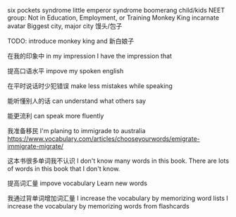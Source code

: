 six pockets syndrome
little emperor syndrome
boomerang child/kids
NEET group: Not in Education, Employment, or Training
Monkey King
incarnate 
avatar
Biggest city, major city
馒头/包子

TODO: introduce monkey king and 新白娘子

在我的印象中
in my impression
I have the impression that

提高口语水平
impove my spoken english

在平时说话时少犯错误
make less mistakes while speaking

能听懂别人的话
can understand what others say

能更流利 
can speak more fluently

我准备移民
I'm planing to immigrade to australia
https://www.vocabulary.com/articles/chooseyourwords/emigrate-immigrate-migrate/

这本书很多单词我不认识
I don't know many words in this book.
There are lots of words in this book that I don't know.

提高词汇量
impove vocabulary
Learn new words

我通过背单词增加词汇量
I increase the vocabulary by memorizing word lists 
I increase the vocabulary by memorizing words from flashcards


<!--stackedit_data:
eyJoaXN0b3J5IjpbNjE5OTM5MywtMTkzNzM0MTM5LC0xNzc1Mz
I4ODI1LC0yMTMzMDMxMzE3LDU4NDgwODI2MSwtODAzNDI5NjEw
LC05MTAzMzQ1MjddfQ==
-->